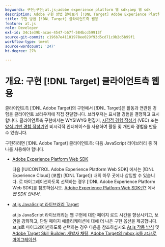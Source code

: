 ```yaml
---
keywords: 구현;구현;at.js;adobe experience platform 웹 sdk;aep 웹 sdk
description: Adobe 구현 방법 알아보기 [!DNL Target] Adobe Experience Platform Web SDK(AEP Web SDK) 또는 [!DNL Target] at.js JavaScript 라이브러리.
title: 구현 방법 [!DNL Target] 클라이언트측 웹용
feature: at.js
role: Developer
exl-id: 34c1e39b-acae-4547-b67f-584bcd59913f
source-git-commit: c196b7e41101978ee029f93d5cd71c9b2d5b99f1
workflow-type: tm+mt
source-wordcount: '247'
ht-degree: 27%

---
```


# 개요: 구현 [!DNL Target] 클라이언트측 웹용

클라이언트측 [!DNL Adobe Target]의 구현에서 [!DNL Target]은 활동과 연관된 경험을 클라이언트 브라우저에 직접 전달합니다. 브라우저는 표시할 경험을 결정하고 표시합니다. 클라이언트측 구현에서는 WYSIWYG 편집기, [시각적 경험 작성기](/help/main/c-experiences/c-visual-experience-composer/visual-experience-composer.md) (VEC) 또는 [양식 기반 경험 작성기](/help/main/c-experiences/form-experience-composer.md)인 비시각적 인터페이스를 사용하여 활동 및 개인화 경험을 만들 수 있습니다.

구현하려면 [!DNL Adobe Target] 클라이언트측: 다음 JavaScript 라이브러리 중 하나를 사용해야 합니다.

* [Adobe Experience Platform Web SDK](https://developer.adobe.com/target/implement/client-side/aep-web-sdk/)

   다음 [!UICONTROL Adobe Experience Platform Web SDK] 에서는 [!DNL Experience Cloud] (포함) [!DNL Target]) 내의 아무 곳에나 삽입할 수 있습니다. 로 마이그레이션하도록 선택하는 경우 [!DNL Adobe Experience Platform Web SDK]를 참조하십시오. [Adobe Experience Platform Web SDK란?](https://developer.adobe.com/target/implement/client-side/aep-web-sdk/) 에서 *웹 SDK 안내서*.

* [at.js JavaScript 라이브러리 Target](https://developer.adobe.com/target/implement/client-side/atjs/how-atjs-works/how-atjs-works/)

   at.js JavaScript 라이브러리는 웹 구현에 대한 페이지 로드 시간을 향상시키고, 보안을 강화하고, 단일 페이지 애플리케이션에 대해 더 나은 구현 옵션을 제공합니다. at.js로 마이그레이션하도록 선택하는 경우 다음을 참조하십시오 [At.js 작동 방식](https://developer.adobe.com/target/implement/client-side/atjs/how-atjs-works/how-atjs-works/) 및 [Adobe Target Skill Builder: 개발자 채팅, Adobe Target의 mbox.js를 at.js로 마이그레이션](https://seminars.adobeconnect.com/ptdo6mfo6qn6/?proto=true).




